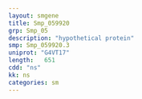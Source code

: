 ```yaml
---
layout: smgene
title: Smp_059920
grp: Smp_05
description: "hypothetical protein"
smp: Smp_059920.3
uniprot: "G4VT17"
length:   651
cdd: "ns"
kk: ns
categories: sm
---
```

